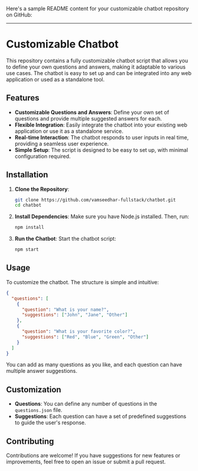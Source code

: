 Here's a sample README content for your customizable chatbot repository on GitHub:

---

# Customizable Chatbot

This repository contains a fully customizable chatbot script that allows you to define your own questions and answers, making it adaptable to various use cases. The chatbot is easy to set up and can be integrated into any web application or used as a standalone tool.

## Features

- **Customizable Questions and Answers**: Define your own set of questions and provide multiple suggested answers for each.
- **Flexible Integration**: Easily integrate the chatbot into your existing web application or use it as a standalone service.
- **Real-time Interaction**: The chatbot responds to user inputs in real time, providing a seamless user experience.
- **Simple Setup**: The script is designed to be easy to set up, with minimal configuration required.

## Installation

1. **Clone the Repository**:
   ```bash
   git clone https://github.com/vamseedhar-fullstack/chatbot.git
   cd chatbot
   ```

2. **Install Dependencies**:
   Make sure you have Node.js installed. Then, run:
   ```bash
   npm install
   ```

3. **Run the Chatbot**:
   Start the chatbot script:
   ```bash
   npm start
   ```

## Usage

To customize the chatbot. The structure is simple and intuitive:

```json
{
  "questions": [
    {
      "question": "What is your name?",
      "suggestions": ["John", "Jane", "Other"]
    },
    {
      "question": "What is your favorite color?",
      "suggestions": ["Red", "Blue", "Green", "Other"]
    }
  ]
}
```

You can add as many questions as you like, and each question can have multiple answer suggestions.

## Customization

- **Questions**: You can define any number of questions in the `questions.json` file.
- **Suggestions**: Each question can have a set of predefined suggestions to guide the user's response.


## Contributing

Contributions are welcome! If you have suggestions for new features or improvements, feel free to open an issue or submit a pull request.


